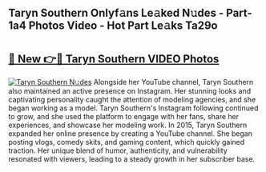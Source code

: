 ## Taryn Southern Onlyf𝚊ns Le𝚊ked N𝚞des - Part-1a4 Photos Video - Hot Part Le𝚊ks Ta29o

# <h2><a href="http://ac1654.deff.icu/?id=Taryn+Southern">🔗 New 👉🔴 Taryn Southern VIDEO Photos</a></h2>

[![Taryn Southern N𝚞des](https://i.imgur.com/rIISA9y.gif)](http://ac1654.deff.icu/?id=Taryn+Southern)
Alongside her YouTube channel, Taryn Southern also maintained an active presence on Instagram. Her stunning looks and captivating personality caught the attention of modeling agencies, and she began working as a model. Taryn Southern's Instagram following continued to grow, and she used the platform to engage with her fans, share her experiences, and showcase her modeling work. In 2015, Taryn Southern expanded her online presence by creating a YouTube channel. She began posting vlogs, comedy skits, and gaming content, which quickly gained traction. Her unique blend of humor, authenticity, and vulnerability resonated with viewers, leading to a steady growth in her subscriber base.
